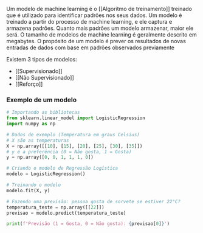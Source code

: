 Um modelo de machine learning é o [[Algoritmo de treinamento]] treinado que é utilizado para identificar padrões nos seus dados. Um modelo é treinado a partir do processo de machine learning, e ele captura e armazena padrões. Quanto mais padrões um modelo armazenar, maior ele será. O tamanho de modelos de machine learning é geralmente descrito em megabytes. O propósito de um modelo é prever os resultados de novas entradas de dados com base em padrões observados previamente

Existem 3 tipos de modelos:
- [[Supervisionado]]
- [[Não Supervisionado]]
- [[Reforço]]

### Exemplo de um modelo
```python 
# Importando as bibliotecas
from sklearn.linear_model import LogisticRegression
import numpy as np

# Dados de exemplo (Temperatura em graus Celsius)
# X são as temperaturas
X = np.array([[10], [15], [20], [25], [30], [35]])
# y é a preferência (0 = Não gosta, 1 = Gosta)
y = np.array([0, 0, 1, 1, 1, 0])

# Criando o modelo de Regressão Logística
modelo = LogisticRegression()

# Treinando o modelo
modelo.fit(X, y)

# Fazendo uma previsão: pessoa gosta de sorvete se estiver 22°C?
temperatura_teste = np.array([[22]])
previsao = modelo.predict(temperatura_teste)

print(f'Previsão (1 = Gosta, 0 = Não gosta): {previsao[0]}')
```

